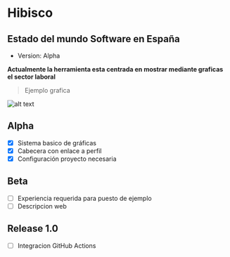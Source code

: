# Hibisco
## Estado del mundo Software en España
- Version: Alpha 

**Actualmente la herramienta esta centrada en mostrar mediante graficas el sector laboral**

> Ejemplo grafica

![alt text](https://i.imgur.com/4kE59cd.png)


## Alpha 
- [x] Sistema basico de gráficas
- [x] Cabecera con enlace a perfil
- [x] Configuración proyecto necesaria

## Beta 
- [ ] Experiencia requerida para puesto de ejemplo
- [ ] Descripcion web

## Release 1.0
- [ ] Integracion GitHub Actions
